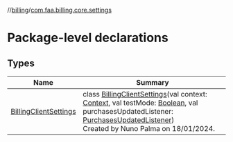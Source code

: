 //[billing](../../index.md)/[com.faa.billing.core.settings](index.md)

# Package-level declarations

## Types

| Name | Summary |
|---|---|
| [BillingClientSettings](BillingClientSettings/index.md) | class [BillingClientSettings](BillingClientSettings/index.md)(val context: [Context](https://developer.android.com/reference/kotlin/android/content/Context.html), val testMode: [Boolean](https://kotlinlang.org/api/latest/jvm/stdlib/kotlin/-boolean/index.html), val purchasesUpdatedListener: [PurchasesUpdatedListener](../com.faa.billing.core.api.data.purchase/PurchasesUpdatedListener/index.md))<br>Created by Nuno Palma on 18/01/2024. |
